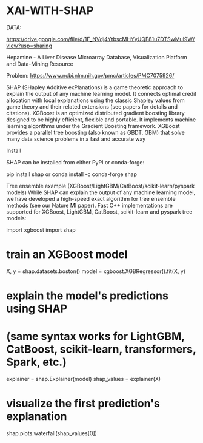 # XAI-WITH-SHAP

DATA:

https://drive.google.com/file/d/1F_NVdj4YtbscMHYyUQF81u7DTSwMul9W/view?usp=sharing

Hepamine - A Liver Disease Microarray Database, Visualization Platform and Data-Mining Resource

Problem:
https://www.ncbi.nlm.nih.gov/pmc/articles/PMC7075926/

SHAP (SHapley Additive exPlanations) is a game theoretic approach to explain the output of any machine learning model. It connects optimal credit allocation with local explanations using the classic Shapley values from game theory and their related extensions (see papers for details and citations).
XGBoost is an optimized distributed gradient boosting library designed to be highly efficient, flexible and portable. It implements machine learning algorithms under the Gradient Boosting framework. XGBoost provides a parallel tree boosting (also known as GBDT, GBM) that solve many data science problems in a fast and accurate way


Install

SHAP can be installed from either PyPI or conda-forge:



pip install shap
or
conda install -c conda-forge shap





Tree ensemble example (XGBoost/LightGBM/CatBoost/scikit-learn/pyspark models)
While SHAP can explain the output of any machine learning model, we have developed a high-speed exact algorithm for tree ensemble methods (see our Nature MI paper). Fast C++ implementations are supported for XGBoost, LightGBM, CatBoost, scikit-learn and pyspark tree models:

import xgboost
import shap

# train an XGBoost model
X, y = shap.datasets.boston()
model = xgboost.XGBRegressor().fit(X, y)

# explain the model's predictions using SHAP
# (same syntax works for LightGBM, CatBoost, scikit-learn, transformers, Spark, etc.)
explainer = shap.Explainer(model)
shap_values = explainer(X)

# visualize the first prediction's explanation
shap.plots.waterfall(shap_values[0])
